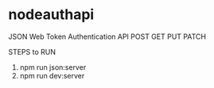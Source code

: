 # nodeauthapi
JSON Web Token Authentication API POST GET PUT PATCH

STEPS to RUN

1) npm run json:server
2) npm run dev:server
